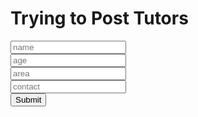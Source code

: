 <!DOCTYPE html>
<html lang="en">
<head>
    <meta charset="UTF-8">
    <meta http-equiv="X-UA-Compatible" content="IE=edge">
    <meta name="viewport" content="width=device-width, initial-scale=1.0">
    <h1 class="text-center m-5 text-success">Trying to Post Tutors</h1>
<head>
<body>
    <form class="form">
        <input name="tutorname" type="text" placeholder="name">
        <br>
        <input name="age" type="text" placeholder="age">
        <br>
        <input name="area" type="text" placeholder="area">
        <br>
        <input name="contact" type="text" placeholder="contact">
        <br>
        <button type="submit">Submit</button>
    </form>
    <script>
        const formEl = document.querySelector('.form');
        formEl.addEventListener('submit' , () => {
            event.preventDefault();
            const formData = new FormData(formEl);
            const data = Object.fromEntries(formData);
            fetch('https://hetvitrivedi.tk/api/tutor', {
               method: 'POST',
               headers: {
                    'Content-Type': 'application/json'
               },
               body: JSON.stringify(data)
            }).then(res => res.json())
                .then(data => console.log(data))
                .catch(error => console.log(error));
        });
    </script>
